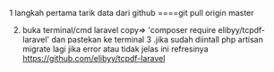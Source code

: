 1 langkah pertama tarik data dari github
====git pull origin master

2. buka terminal/cmd laravel
   copy=> 'composer require elibyy/tcpdf-laravel'
   dan pastekan ke terminal
   3 .jika sudah diintall
   php artisan migrate lagi
   jika error atau tidak jelas ini refresinya
   https://github.com/elibyy/tcpdf-laravel
